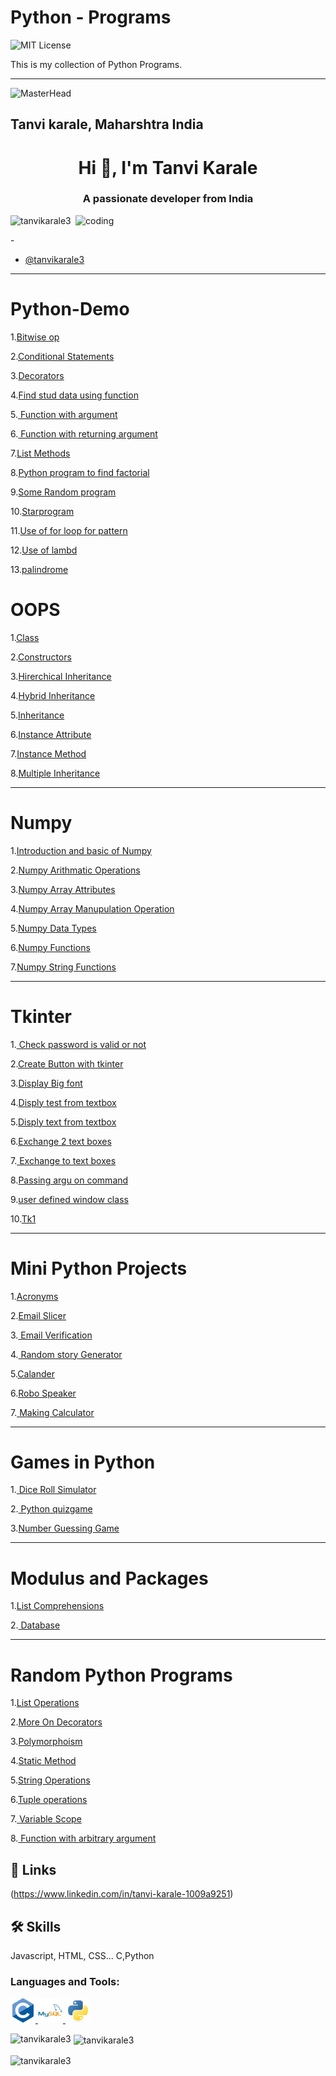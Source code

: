 # Python - Programs


![MIT License](https://img.shields.io/badge/Study-Hard-brightgreen)

This is my collection of Python Programs.


---------

![MasterHead](https://1.bp.blogspot.com/-7A4WynwLsMw/XbBpCXG8fHI/AAAAAAAAMt4/uOa1bpLskYgrwGbllhSu2SDj_Mig8SXJQCLcBGAsYHQ/s1600/2000_600px.gif)


Tanvi karale,
Maharshtra India
---
<h1 align="center">Hi 👋, I'm Tanvi Karale</h1>
<h3 align="center">A passionate developer from India</h3>

<img align="right" alt="coding" width="400" src="https://user-images.githubusercontent.com/55389276/140866485-8fb1c876-9a8f-4d6a-98dc-08c4981eaf70.gif">

<p align="left"> <img src="https://komarev.com/ghpvc/?username=tanvikarale3&label=Profile%20views&color=0e75b6&style=flat" alt="tanvikarale3" /> </p>
-




- [@tanvikarale3](https://github.com/TanviKarale3)
----
# Python-Demo

1.[Bitwise op](https://github.com/TanviKarale3/Python-demo/commit/d1fdab126b191b756a72a341bac1003806aa4a15 )


2.[Conditional Statements](https://github.com/TanviKarale3/Python-demo/commit/42a82ad8de9977d410bff22037c76a5d9ddcbaac )

3.[Decorators]( https://github.com/TanviKarale3/Python-demo/commit/a4300d9b6c9c333535047c841cc287dd072cf6ee)

4.[Find stud data using function](https://github.com/TanviKarale3/Python-demo/commit/144533815b32d2e36c2bd7684ee52c7c72cd4494 )

5.[ Function with argument](https://github.com/TanviKarale3/Python-demo/commit/2524cbc60c86e551eb697a6bd7907c700eecc867 )

6.[ Function with returning argument](https://github.com/TanviKarale3/Python-demo/commit/34aafa16107f390c3d7a47ded96b43cbfef90184 )

7.[List Methods]( https://github.com/TanviKarale3/Python-demo/commit/22108445bf033b1d9b6b2fb573ca6257d0c7c984)

8.[Python program to find factorial ](https://github.com/TanviKarale3/Python-demo/commit/419bed2db111f4c2febf1e83d60f9ab8fa38ad9a )

9.[Some Random program](https://github.com/TanviKarale3/Python-demo/commit/f18080c9aee6e80478efe917ed9439fefbf141ec )

10.[Starprogram]( https://github.com/TanviKarale3/Python-demo/commit/7f3a647d30e523906ca19c318d14d224a56de2e7)

11.[Use of for loop for pattern ](https://github.com/TanviKarale3/Python-demo/commit/c7f8c3a5b8f7eb21a13ebc311953724803b575be )

12.[Use of lambd ](https://github.com/TanviKarale3/Python-demo/commit/e659c4fcfbfa3a6606f527fbe4fdb4d1047bf3eb )

13.[palindrome](https://github.com/TanviKarale3/Python-demo/commit/b09019d7cf0a0dbbc635982bb1bf486344b4164f )

# OOPS


1.[Class](https://github.com/TanviKarale3/OOPs/commit/035b6e6ef2f087933c543c79ccfc8ca2dac89370)

2.[Constructors](https://github.com/TanviKarale3/OOPs/commit/2336583cb5e9d6496e073ba1aba2332234b1beeb)

3.[Hirerchical Inheritance](https://github.com/TanviKarale3/OOPs/commit/12a453963d0c43cb14b191b93abb8ea6befec47c)

4.[Hybrid Inheritance](https://github.com/TanviKarale3/OOPs/commit/ad373a491fd39633b2fe276590ae01ab83544fbe)

5.[Inheritance](https://github.com/TanviKarale3/OOPs/commit/12bfa6bd0e02b3c1ef045f2bafef4bdce0051def )

6.[Instance Attribute]( https://github.com/TanviKarale3/OOPs/commit/3c0fa07b91050fe64821efc102fac120ae9d89e6)

7.[Instance Method](https://github.com/TanviKarale3/OOPs/commit/3c28e74b108dda26103372ee32b57ae83dc495b5 )

8.[Multiple Inheritance](https://github.com/TanviKarale3/OOPs/commit/56b8df289baa9b93513b372000a99d1be3d2fa0d )

---
# Numpy

1.[Introduction and basic of Numpy ](https://github.com/TanviKarale3/Numpy/commit/2a36e608b78c41a9453bac66b86d51617fecb892 )

2.[Numpy Arithmatic Operations ]( https://github.com/TanviKarale3/Numpy/commit/bdf1ead0f8acbe7423ce32e2849cf575f041206e)

3.[Numpy Array Attributes](https://github.com/TanviKarale3/Numpy/commit/ffa2a1e700c4fc76e5d6732697a91de36ad5ad22 )

4.[Numpy Array Manupulation Operation](https://github.com/TanviKarale3/Numpy/commit/c9744d15f4b3b02581ecee3a99a0a2062d102b21 )

5.[Numpy Data Types](https://github.com/TanviKarale3/Numpy/commit/2264ae5b87367c9c6f36230d22676d5905fc48b8 )

6.[Numpy Functions ]( https://github.com/TanviKarale3/Numpy/commit/4c569453b8e37db4c1b8439d8ec274980e8a7775)   

7.[Numpy String Functions]( https://github.com/TanviKarale3/Numpy/commit/ee57bfbcc83c5ec95bae222641205a979daa3f3b)

---
# Tkinter

1.[ Check password is valid or not](https://github.com/TanviKarale3/Tkinter/commit/f74f029565cee67b162676c9dc9a506639fb2379 )

2.[Create Button with tkinter ](https://github.com/TanviKarale3/Tkinter/commit/f74f029565cee67b162676c9dc9a506639fb2379 )

3.[Display Big font ](https://github.com/TanviKarale3/Tkinter/commit/f74f029565cee67b162676c9dc9a506639fb2379 )

4.[Disply test from textbox](https://github.com/TanviKarale3/Tkinter/commit/f74f029565cee67b162676c9dc9a506639fb2379 ) 

5.[Disply text from textbox]( https://github.com/TanviKarale3/Tkinter/commit/f74f029565cee67b162676c9dc9a506639fb2379)

6.[Exchange 2 text boxes ](https://github.com/TanviKarale3/Tkinter/commit/f74f029565cee67b162676c9dc9a506639fb2379 )

7.[ Exchange to text boxes]( https://github.com/TanviKarale3/Tkinter/commit/f74f029565cee67b162676c9dc9a506639fb2379)

8.[Passing argu on command ](https://github.com/TanviKarale3/Tkinter/commit/f74f029565cee67b162676c9dc9a506639fb2379 )

9.[user defined window class ](https://github.com/TanviKarale3/Tkinter/commit/f74f029565cee67b162676c9dc9a506639fb2379 )

10.[Tk1 ]( https://github.com/TanviKarale3/Tkinter/commit/f74f029565cee67b162676c9dc9a506639fb2379)

---
# Mini Python Projects

1.[Acronyms ](https://github.com/TanviKarale3/Basic-Python-Projects/commit/e0655171de535b68fc34fca7941eb027b222eb53 )

2.[Email Slicer ](https://github.com/TanviKarale3/Basic-Python-Projects/commit/e0655171de535b68fc34fca7941eb027b222eb53 )

3.[ Email Verification](https://github.com/TanviKarale3/Basic-Python-Projects/commit/e0655171de535b68fc34fca7941eb027b222eb53 )

4.[ Random story Generator]( https://github.com/TanviKarale3/Basic-Python-Projects/commit/e0655171de535b68fc34fca7941eb027b222eb53)

5.[Calander ](https://github.com/TanviKarale3/Basic-Python-Projects/commit/0ded96ab73d409d3446b385870d2ddea52c619df )

6.[Robo Speaker]( https://github.com/TanviKarale3/Basic-Python-Projects/commit/0ded96ab73d409d3446b385870d2ddea52c619df)

7.[ Making Calculator](https://github.com/TanviKarale3/Making-Calculator )


---
# Games in Python

1.[ Dice Roll Simulator]( https://github.com/TanviKarale3/Advanced-Python-Project/commit/c8ba44088e30feb0a5447c138d2e3ba562485b8a)

2.[ Python quizgame](https://github.com/TanviKarale3/Advanced-Python-Project/commit/87eed8c5ee946f80e267cde0d0139f74e1db064b )

3.[Number Guessing Game]( https://github.com/TanviKarale3/Basic-Python-Projects/commit/8ffca2b151845277e8e0e0bc96f8451cb3e3f5b7)


----
# Modulus and Packages
 1.[List Comprehensions ](https://github.com/TanviKarale3/Modules-and-packages/commit/780fed8f8e1a91e6c6895a6b0ec454093fe45860 )

 2.[ Database ](https://github.com/TanviKarale3/Modules-and-packages )
 

---
# Random Python Programs

1.[List Operations ](https://github.com/TanviKarale3/Python-Concepts/commit/750f9b16ee37f68e2db33c49ecedb9b73791cda6 )

2.[More On Decorators](https://github.com/TanviKarale3/Python-Concepts/commit/9770b4bdf19f8f4ebcdc0131c76eb66cd28090e8 )

3.[Polymorphoism ](https://github.com/TanviKarale3/Python-Concepts/commit/940968bbab251bb49a091973f2e9feb8d1be721a )

4.[Static Method ](https://github.com/TanviKarale3/Python-Concepts/commit/a24e86fc421c10ec1f838a8fce68fb28f2de207a )

5.[String Operations ](https://github.com/TanviKarale3/Python-Concepts/commit/cdeb68dc09fdb8bbbda6a081a4db2540b1457cef )

6.[Tuple operations ]( https://github.com/TanviKarale3/Python-Concepts/commit/720ddd4b1995ccb0b001236f7afa747f2c3134fa)

7.[ Variable Scope]( https://github.com/TanviKarale3/Python-Concepts/commit/7ad59a68fc5464827f4a1e413b11de9b678600e4)

8.[ Function with arbitrary argument](https://github.com/TanviKarale3/TanviKarale3/commit/4f5b35e9a49b95e396820969aaf667e4b00e012d )
## 🔗 Links

(https://www.linkedin.com/in/tanvi-karale-1009a9251)


## 🛠 Skills
Javascript, HTML, CSS...
C,Python

<h3 align="left">Languages and Tools:</h3>
<p align="left"> <a href="https://www.cprogramming.com/" target="_blank" rel="noreferrer"> <img src="https://raw.githubusercontent.com/devicons/devicon/master/icons/c/c-original.svg" alt="c" width="40" height="40"/> </a> <a href="https://www.mysql.com/" target="_blank" rel="noreferrer"> <img src="https://raw.githubusercontent.com/devicons/devicon/master/icons/mysql/mysql-original-wordmark.svg" alt="mysql" width="40" height="40"/> </a> <a href="https://www.python.org" target="_blank" rel="noreferrer"> <img src="https://raw.githubusercontent.com/devicons/devicon/master/icons/python/python-original.svg" alt="python" width="40" height="40"/> </a> </p>

<p><img align="left" src="https://github-readme-stats.vercel.app/api/top-langs?username=tanvikarale3&show_icons=true&locale=en&layout=compact" alt="tanvikarale3" /></p>

<p>&nbsp;<img align="center" src="https://github-readme-stats.vercel.app/api?username=tanvikarale3&show_icons=true&locale=en" alt="tanvikarale3" /></p>

<p><img align="center" src="https://github-readme-streak-stats.herokuapp.com/?user=tanvikarale3&" alt="tanvikarale3" /></p>
